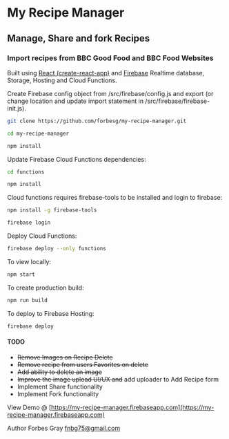 # My Recipe Manager

## Manage, Share and fork Recipes

### Import recipes from BBC Good Food and BBC Food Websites

Built using [React (create-react-app)](https://github.com/facebookincubator/create-react-app) and [Firebase](https://firebase.google.com) Realtime database, Storage, Hosting and Cloud Functions.

Create Firebase config object from /src/firebase/config.js and export (or change location and update import statement in /src/firebase/firebase-init.js).

```bash
git clone https://github.com/forbesg/my-recipe-manager.git

cd my-recipe-manager

npm install
```

Update Firebase Cloud Functions dependencies:

```bash
cd functions

npm install
```

Cloud functions requires firebase-tools to be installed and login to firebase:

```bash
npm install -g firebase-tools

firebase login
```

Deploy Cloud Functions:

```bash
firebase deploy --only functions
```

To view locally:

```bash
npm start
```

To create production build:

```bash
npm run build
```

To deploy to Firebase Hosting:

```bash
firebase deploy
```

#### TODO

- ~~Remove Images on Recipe Delete~~
- ~~Remove recipe from users Favorites on delete~~
- ~~Add ability to delete an image~~
- ~~Improve the image upload UI/UX and~~ add uploader to Add Recipe form
- Implement Share functionality
- Implement Fork functionality

View Demo @ [https://my-recipe-manager.firebaseapp.com](https://my-recipe-manager.firebaseapp.com)

Author Forbes Gray <fnbg75@gmail.com>

